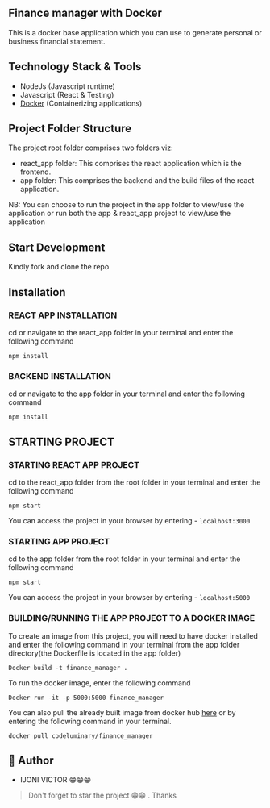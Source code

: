 ## Finance manager with Docker

This is a docker base application which you can use to generate personal or business financial statement.


## Technology Stack & Tools

- NodeJs (Javascript runtime)
- Javascript (React & Testing)
- [Docker](https://www.docker.com/) (Containerizing applications)

## Project Folder Structure

The project root folder comprises two folders viz:

- react_app folder: This comprises the react application which is the frontend.
- app folder: This comprises the backend and the build files of the react application.

NB: You can choose to run the project in the app folder to view/use the application or run both the app & react_app project to view/use the application

## Start Development

Kindly fork and clone the repo 

## Installation

### REACT APP INSTALLATION

cd or navigate to the react_app folder in your terminal and enter the following command 

```
npm install
```
### BACKEND INSTALLATION

cd or navigate to the app folder in your terminal and enter the following command

``` 
npm install
```

## STARTING PROJECT

### STARTING REACT APP PROJECT

cd to the react_app folder from the root folder in your terminal and enter the following command

```
npm start
```

You can access the project in your browser by entering - `localhost:3000`


### STARTING APP PROJECT

cd to the app folder from the root folder in your terminal and enter the following command

```
npm start
```

You can access the project in your browser by entering - `localhost:5000`

### BUILDING/RUNNING THE APP PROJECT TO A DOCKER IMAGE

To create an image from this project, you will need to have docker installed and enter the following command in your terminal from the app folder directory(the Dockerfile is located in the app folder)

```
Docker build -t finance_manager .
```

To run the docker image, enter the following command

```
Docker run -it -p 5000:5000 finance_manager
```

You can also pull the already built image from docker hub [here](https://hub.docker.com/r/codeluminary/finance_manager) or by entering the following command in your terminal.

```
docker pull codeluminary/finance_manager
```

## 🎩 Author

- IJONI VICTOR 😁😁😁

> Don't forget to star the project 😁😁 . Thanks


